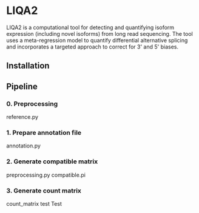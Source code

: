 # LIQA2
LIQA2 is a computational tool for detecting and quantifying isoform expression (including novel isoforms) from long read sequencing. The tool uses a meta-regression model to quantify differential alternative splicing and incorporates a targeted approach to correct for 3' and 5' biases.

## Installation

## Pipeline
### 0. Preprocessing
reference.py
### 1. Prepare annotation file
annotation.py
### 2. Generate compatible matrix
preprocessing.py
compatible.pi
### 3. Generate count matrix
count_matrix test
Test

